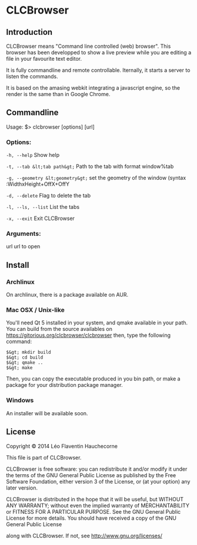 # CLCBrowser
## Introduction

CLCBrowser means "Command line controlled (web) browser". This browser has been developped
to show a live preview while you are editing a file in your favourite text editor.


It is fully commandline and remote controllable. Iternally, it starts a server to listen the
commands.


It is based on the amasing webkit integrating a javascript engine, so the render is the same
than in Google Chrome.

   
## Commandline

Usage:
$&gt; clcbrowser [options] [url]

### Options:

`-h, --help`
Show help


`-t, --tab &lt;tab path&gt;`
Path to the tab with format window%tab


`-g, --geometry &lt;geometry&gt;`
set the geometry of the window (syntax :WidthxHeight+OffX+OffY
    

`-d, --delete`
Flag to delete the tab


`-l, --ls, --list`
List the tabs


`-x, --exit`
Exit CLCBrowser

    
### Arguments:

url
url to open

## Install

### Archlinux

On archlinux, there is a package available on AUR.

### Mac OSX / Unix-like

You'll need Qt 5 installed in your system, and qmake available in your path.
You can build from the source availables on https://gitorious.org/clcbrowser/clcbrowser then, type the following command:

    $&gt; mkdir build
    $&gt; cd build
    $&gt; qmake ..
    $&gt; make

Then, you can copy the executable produced in you bin path, or make a package for your distribution package manager.

### Windows

An installer will be available soon.

## License

Copyright © 2014 Léo Flaventin Hauchecorne

This file is part of CLCBrowser.

CLCBrowser is free software: you can redistribute it and/or modify
it under the terms of the GNU General Public License as published by
the Free Software Foundation, either version 3 of the License, or
(at your option) any later version.

CLCBrowser is distributed in the hope that it will be useful,
but WITHOUT ANY WARRANTY; without even the implied warranty of
MERCHANTABILITY or FITNESS FOR A PARTICULAR PURPOSE.  See the
GNU General Public License for more details.
You should have received a copy of the GNU General Public License

along with CLCBrowser.  If not, see http://www.gnu.org/licenses/

